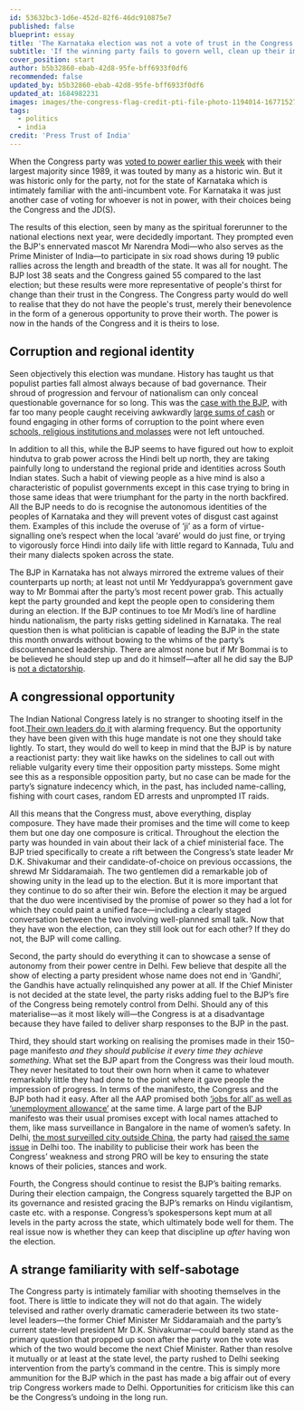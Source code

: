 ```yaml
---
id: 53632bc3-1d6e-452d-82f6-46dc910875e7
published: false
blueprint: essay
title: 'The Karnataka election was not a vote of trust in the Congress party'
subtitle: 'If the winning party fails to govern well, clean up their image and showcase internal solidarity, they will be handing the next election to the BJP on a silver platter.'
cover_position: start
author: b5b32860-ebab-42d8-95fe-bff6933f0df6
recommended: false
updated_by: b5b32860-ebab-42d8-95fe-bff6933f0df6
updated_at: 1684982231
images: images/the-congress-flag-credit-pti-file-photo-1194014-1677152772.jpg
tags:
  - politics
  - india
credit: 'Press Trust of India'
---
```

When the Congress party was [voted to power earlier this week](https://www.thehindu.com/elections/karnataka-assembly/congress-surge-topples-bjp-in-karnataka/article66847235.ece) with their largest majority since 1989, it was touted by many as a historic win. But it was historic only for the party, not for the state of Karnataka which is intimately familiar with the anti-incumbent vote. For Karnataka it was just another case of voting for whoever is not in power, with their choices being the Congress and the JD(S).

The results of this election, seen by many as the spiritual forerunner to the national elections next year, were decidedly important. They prompted even the BJP's ennervated mascot Mr Narendra Modi—who also serves as the Prime Minister of India—to participate in six road shows during 19 public rallies across the length and breadth of the state. It was all for nought. The BJP lost 38 seats and the Congress gained 55 compared to the last election; but these results were more representative of people's thirst for change than their trust in the Congress. The Congress party would do well to realise that they do not have the people's trust, merely their benevolence in the form of a generous opportunity to prove their worth. The power is now in the hands of the Congress and it is theirs to lose.

## Corruption and regional identity

Seen objectively this election was mundane. History has taught us that populist parties fall almost always because of bad governance. Their shroud of progression and fervour of nationalism can only conceal questionable governance for so long. This was the [case with the BJP](https://frontline.thehindu.com/politics/bjp-rule-in-karnataka-marked-by-caste-corruption-and-communalism/article65956234.ece), with far too many people caught receiving awkwardly [large sums of cash](https://indianexpress.com/article/explained/explained-politics/bjp-mla-son-bribery-scandal-history-powers-of-the-karnataka-lokayukta-8479567/) or found engaging in other forms of corruption to the point where even [schools, religious institutions and molasses](https://www.indiatoday.in/india/story/karnataka-basavaraj-bommai-corruption-charges-congress-elections-2342292-2023-03-03) were not left untouched.

In addition to all this, while the BJP seems to have figured out how to exploit hindutva to grab power across the Hindi belt up north, they are taking painfully long to understand the regional pride and identities across South Indian states. Such a habit of viewing people as a hive mind is also a characteristic of populist governments except in this case trying to bring in those same ideas that were triumphant for the party in the north backfired. All the BJP needs to do is recognise the autonomous identities of the peoples of Karnataka and they will prevent votes of disgust cast against them. Examples of this include the overuse of ‘ji’ as a form of virtue-signalling one’s respect when the local ‘avaré’ would do just fine, or trying to vigorously force Hindi into daily life with little regard to Kannada, Tulu and their many dialects spoken across the state.

The BJP in Karnataka has not always mirrored the extreme values of their counterparts up north; at least not until Mr Yeddyurappa’s government gave way to Mr Bommai after the party’s most recent power grab. This actually kept the party grounded and kept the people open to considering them during an election. If the BJP continues to toe Mr Modi’s line of hardline hindu nationalism, the party risks getting sidelined in Karnataka. The real question then is what politician is capable of leading the BJP in the state this month onwards without bowing to the whims of the party’s discountenanced leadership. There are almost none but if Mr Bommai is to be believed he should step up and do it himself—after all he did say the BJP is [not a dictatorship](https://www.dtnext.in/national/2023/04/11/bjp-is-democratic-party-not-a-dictatorship-like-congress-bommai).

## A congressional opportunity

The Indian National Congress lately is no stranger to shooting itself in the foot.[Their own leaders do it](https://www.ndtv.com/india-news/siddaramaiahs-lingayat-remark-on-b-bommai-then-a-hasty-clarification-3972071) with alarming frequency. But the opportunity they have been given with this huge mandate is not one they should take lightly. To start, they would do well to keep in mind that the BJP is by nature a reactionist party: they wait like hawks on the sidelines to call out with reliable vulgarity every time their opposition party missteps. Some might see this as a responsible opposition party, but no case can be made for the party’s signature indecency which, in the past, has included name-calling, fishing with court cases, random ED arrests and unprompted IT raids.

All this means that the Congress must, above everything, display composure. They have made their promises and the time will come to keep them but one day one composure is critical. Throughout the election the party was hounded in vain about their lack of a chief ministerial face. The BJP tried specifically to create a rift between the Congress’s state leader Mr D.K. Shivakumar and their candidate-of-choice on previous occassions, the shrewd Mr Siddaramaiah. The two gentlemen did a remarkable job of showing unity in the lead up to the election. But it is more important that they continue to do so after their win. Before the election it may be argued that the duo were incentivised by the promise of power so they had a lot for which they could paint a unified face—including a clearly staged conversation between the two involving well-planned small talk. Now that they have won the election, can they still look out for each other? If they do not, the BJP will come calling.

Second, the party should do everything it can to showcase a sense of autonomy from their power centre in Delhi. Few believe that despite all the show of electing a party president whose name does not end in ‘Gandhi’, the Gandhis have actually relinquished any power at all. If the Chief Minister is not decided at the state level, the party risks adding fuel to the BJP’s fire of the Congress being remotely control from Delhi. Should any of this materialise—as it most likely will—the Congress is at a disadvantage because they have failed to deliver sharp responses to the BJP in the past.

Third, they should start working on realising the promises made in their 150–page manifesto *and they should publicise it every time they achieve something*. What set the BJP apart from the Congress was their loud mouth. They never hesitated to tout their own horn when it came to whatever remarkably little they had done to the point where it gave people the impression of progress. In terms of the manifesto, the Congress and the BJP both had it easy. After all the AAP promised both [‘jobs for all’ as well as ‘unemployment allowance’](https://i.redd.it/mrutybue7sla1.jpg) at the same time. A large part of the BJP manifesto was their usual promises except with local names attached to them, like mass surveillance in Bangalore in the name of women’s safety. In Delhi, [the most surveilled city outside China](https://wagingnonviolence.org/2022/10/rise-of-indias-dystopian-surveillance-state/), the party had [raised the same issue](https://indianexpress.com/article/india/india-news-india/cctv-row-aap-least-bothered-about-protecting-delhi-bjp-2961876/) in Delhi too. The inability to publicise their work has been the Congress’ weakness and strong PRO will be key to ensuring the state knows of their policies, stances and work.

Fourth, the Congress should continue to resist the BJP’s baiting remarks. During their election campaign, the Congress squarely targetted the BJP on its governance and resisted gracing the BJP’s remarks on Hindu vigilantism, caste etc. with a response. Congress’s spokespersons kept mum at all levels in the party across the state, which ultimately bode well for them. The real issue now is whether they can keep that discipline up *after* having won the election.

## A strange familiarity with self-sabotage

The Congress party is intimately familiar with shooting themselves in the foot. There is little to indicate they will not do that again. The widely televised and rather overly dramatic cameraderie between its two state-level leaders—the former Chief Minister Mr Siddaramaiah and the party’s current state-level president Mr D.K. Shivakumar—could barely stand as the primary question that propped up soon after the party won the vote was which of the two would become the next Chief Minister. Rather than resolve it mutually or at least at the state level, the party rushed to Delhi seeking intervention from the party’s command in the centre. This is simply more ammunition for the BJP which in the past has made a big affair out of every trip Congress workers made to Delhi. Opportunities for criticism like this can be the Congress’s undoing in the long run.
